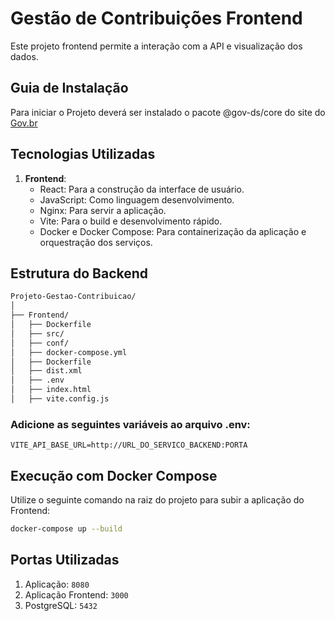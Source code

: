 # Gestão de Contribuições Frontend

Este projeto frontend permite a interação com a API e visualização dos dados.

## Guia de Instalação

Para iniciar o Projeto deverá ser instalado o pacote @gov-ds/core do site do [Gov.br](https://www.gov.br/ds/como-comecar/instalacao)

## Tecnologias Utilizadas

1. **Frontend**:
    - React: Para a construção da interface de usuário.
    - JavaScript: Como linguagem desenvolvimento.
    - Nginx: Para servir a aplicação.
    - Vite: Para o build e desenvolvimento rápido.
    - Docker e Docker Compose: Para containerização da aplicação e orquestração dos serviços.

## Estrutura do Backend

```bash
Projeto-Gestao-Contribuicao/
│
├── Frontend/
│   ├── Dockerfile
│   ├── src/
│   ├── conf/
│   ├── docker-compose.yml
│   ├── Dockerfile
│   ├── dist.xml
│   ├── .env
│   ├── index.html
│   ├── vite.config.js
```

### Adicione as seguintes variáveis ao arquivo .env:

    VITE_API_BASE_URL=http://URL_DO_SERVICO_BACKEND:PORTA

## Execução com Docker Compose

Utilize o seguinte comando na raiz  do projeto  para subir a aplicação do Frontend:

```bash
docker-compose up --build
```

## Portas Utilizadas

1. Aplicação: `8080`
2. Aplicação Frontend: `3000`
3. PostgreSQL: `5432`
   